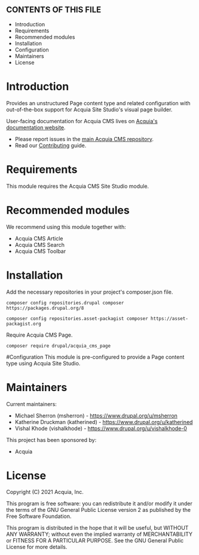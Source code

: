 CONTENTS OF THIS FILE
---------------------

* Introduction
* Requirements
* Recommended modules
* Installation
* Configuration
* Maintainers
* License

# Introduction

Provides an unstructured Page content type and related configuration with out-of-the-box
support for Acquia Site Studio's visual page builder.

User-facing documentation for Acquia CMS lives on
[Acquia's documentation website](https://docs.acquia.com).

* Please report issues in the [main Acquia CMS repository](https://github.com/acquia/acquia_cms).
* Read our [Contributing](/CONTRIBUTING.md) guide.

# Requirements
This module requires the Acquia CMS Site Studio module.

# Recommended modules
We recommend using this module together with:
* Acquia CMS Article
* Acquia CMS Search
* Acquia CMS Toolbar

# Installation
Add the necessary repositories in your project's composer.json file.

`composer config repositories.drupal composer https://packages.drupal.org/8`

`composer config repositories.asset-packagist composer https://asset-packagist.org`

Require Acquia CMS Page.

`composer require drupal/acquia_cms_page`

#Configuration
This module is pre-configured to provide a Page content type using Acquia Site Studio.

# Maintainers
Current maintainers:
* Michael Sherron (msherron) - https://www.drupal.org/u/msherron
* Katherine Druckman (katherined) - https://www.drupal.org/u/katherined
* Vishal Khode (vishalkhode) - https://www.drupal.org/u/vishalkhode-0

This project has been sponsored by:
* Acquia

# License

Copyright (C) 2021 Acquia, Inc.

This program is free software: you can redistribute it and/or modify it under the terms of the GNU General Public License version 2 as published by the Free Software Foundation.

This program is distributed in the hope that it will be useful, but WITHOUT ANY WARRANTY; without even the implied warranty of MERCHANTABILITY or FITNESS FOR A PARTICULAR PURPOSE.  See the GNU General Public License for more details.

